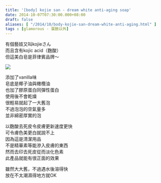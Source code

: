 ```yaml
---
title: '[body] kojie san - dream white anti-aging soap'
date: 2014-10-07T07:30:00.000+08:00
draft: false
aliases: [ "/2014/10/body-kojie-san-dream-white-anti-aging.html" ]
tags : [glamorous - 蛋臉以外]
---
```


有個藝妓又叫kojieさん  
而且含有kojic acid（麴酸）  
但這美白皂是菲律賓品牌～  

![](/images/kojiesan.jpg)

添加了vanilla味  
皂底是椰子油與橄欖油  
也加了膠原蛋白同彈性蛋白  
使用後不會乾燥  
很輕易就起了一大舊泡  
不過泡泡的空氣量多  
並非綿密厚實的泡  
  
以麴酸去死皮令皮膚更新速度更快  
可令膚色美更白就說不上  
因為這是清潔用品  
不是精華素等能滲入皮膚的東西  
然而去印去死皮從而淡化色素  
此產品就能有很正面的效果  
  
雖然大大舊，不過遇水後溶得快  
放在不太潮濕得地方就OK
